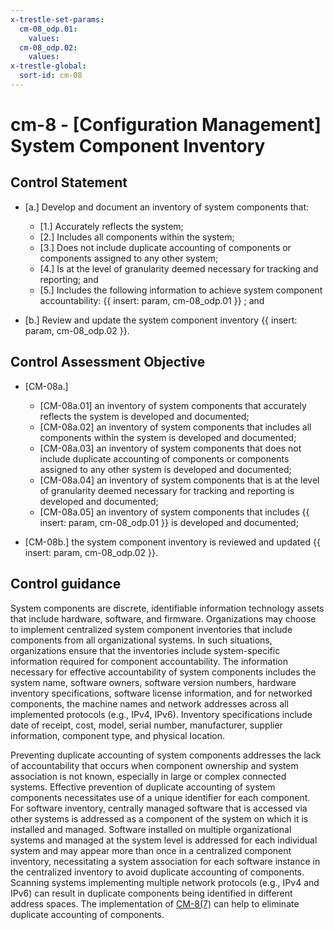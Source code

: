 ```yaml
---
x-trestle-set-params:
  cm-08_odp.01:
    values:
  cm-08_odp.02:
    values:
x-trestle-global:
  sort-id: cm-08
---
```


# cm-8 - \[Configuration Management\] System Component Inventory

## Control Statement

- \[a.\] Develop and document an inventory of system components that:

  - \[1.\] Accurately reflects the system;
  - \[2.\] Includes all components within the system;
  - \[3.\] Does not include duplicate accounting of components or components assigned to any other system;
  - \[4.\] Is at the level of granularity deemed necessary for tracking and reporting; and
  - \[5.\] Includes the following information to achieve system component accountability: {{ insert: param, cm-08_odp.01 }} ; and

- \[b.\] Review and update the system component inventory {{ insert: param, cm-08_odp.02 }}.

## Control Assessment Objective

- \[CM-08a.\]

  - \[CM-08a.01\] an inventory of system components that accurately reflects the system is developed and documented;
  - \[CM-08a.02\] an inventory of system components that includes all components within the system is developed and documented;
  - \[CM-08a.03\] an inventory of system components that does not include duplicate accounting of components or components assigned to any other system is developed and documented;
  - \[CM-08a.04\] an inventory of system components that is at the level of granularity deemed necessary for tracking and reporting is developed and documented;
  - \[CM-08a.05\] an inventory of system components that includes {{ insert: param, cm-08_odp.01 }} is developed and documented;

- \[CM-08b.\] the system component inventory is reviewed and updated {{ insert: param, cm-08_odp.02 }}.

## Control guidance

System components are discrete, identifiable information technology assets that include hardware, software, and firmware. Organizations may choose to implement centralized system component inventories that include components from all organizational systems. In such situations, organizations ensure that the inventories include system-specific information required for component accountability. The information necessary for effective accountability of system components includes the system name, software owners, software version numbers, hardware inventory specifications, software license information, and for networked components, the machine names and network addresses across all implemented protocols (e.g., IPv4, IPv6). Inventory specifications include date of receipt, cost, model, serial number, manufacturer, supplier information, component type, and physical location.

Preventing duplicate accounting of system components addresses the lack of accountability that occurs when component ownership and system association is not known, especially in large or complex connected systems. Effective prevention of duplicate accounting of system components necessitates use of a unique identifier for each component. For software inventory, centrally managed software that is accessed via other systems is addressed as a component of the system on which it is installed and managed. Software installed on multiple organizational systems and managed at the system level is addressed for each individual system and may appear more than once in a centralized component inventory, necessitating a system association for each software instance in the centralized inventory to avoid duplicate accounting of components. Scanning systems implementing multiple network protocols (e.g., IPv4 and IPv6) can result in duplicate components being identified in different address spaces. The implementation of [CM-8(7)](#cm-8.7) can help to eliminate duplicate accounting of components.
